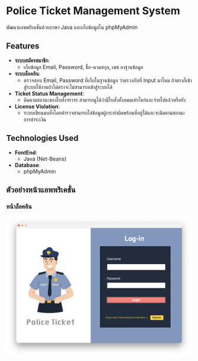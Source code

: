 # Police Ticket Management System

พัฒนาแอพพริเคชั่นด้วยภาษา Java และเก็บข้อมูลใน phpMyAdmin
## Features

- **ระบบสมัครสมาชิก**: 
  - เก็บข้อมูล Email, Password, ชื่อ-นามสกุล, เพช ลงฐานข้อมูล
- **ระบบล็อคอิน**:
  - ตรวจสอบ Email, Password ที่เก็บในฐานข้อมูล ว่าตรวงกับที่ Input มาไหม ถ้าตรงก็เข้าสู่ระบบใช้งานถ้าไม่ตรงจะไม่สามารถเข้าสู่ระบบได้
- **Ticket Status Management**:
  - ติดตามสถานะของใบสั่งจราจร สามารถดูได้ว่ามีใบสั่งทั้งหมดเท่าไหร่และจ่ายไปแล้วหรือยัง
- **License Violation**:
  - ระบบเขียนมบสั่งโดยตำรวจสามารถใส่ข้อมูลผู้กระทำผิดพร้อมที่อยู่ได้และจะติดตามสถานะการชำระเงิน

## Technologies Used

- **FontEnd**: 
  - Java (Net-Beans)
- **Database**: 
  - phpMyAdmin
  
## ตัวอย่างหน้าแอพพริเคชั่น
### หน้าล็อคอิน
![Login Page](/assets/login.png)